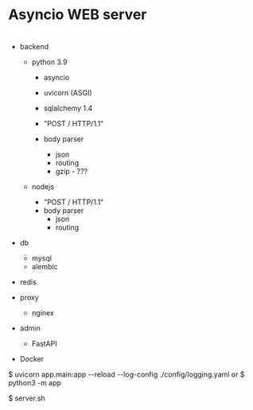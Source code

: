 #
# Asyncio WEB server
#

- backend
  - python 3.9
    - asyncio
    - uvicorn (ASGI)
    - sqlalchemy 1.4

    - "POST / HTTP/1.1"
    - body parser
      - json
      - routing
      - gzip - ???

  - nodejs
    - "POST / HTTP/1.1"
    - body parser
      - json
      - routing

- db
  - mysql
  - alembic

- redis

- proxy
  - nginex

- admin
  - FastAPI
  
- Docker


$ uvicorn app.main:app --reload --log-config ./config/logging.yaml
or
$ python3 -m app

$ server.sh
